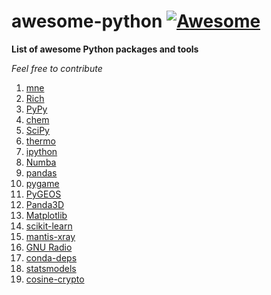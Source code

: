 # awesome-python [![Awesome](https://cdn.rawgit.com/sindresorhus/awesome/d7305f38d29fed78fa85652e3a63e154dd8e8829/media/badge.svg)](https://github.com/Mentors4EDU/awesome-python)
**List of awesome Python packages and tools**

*Feel free to contribute*

1. [mne](https://mne.tools/)
2. [Rich](https://pypi.org/project/rich/)
3. [PyPy](https://www.pypy.org/)
4. [chem](https://pypi.org/project/chem/)
5. [SciPy](https://scipy.org/)
6. [thermo](https://pypi.org/project/thermo/)
7. [ipython](https://pypi.org/project/ipython/)
8. [Numba](https://numba.pydata.org/)
9. [pandas](https://pypi.org/project/pandas/)
10. [pygame](https://github.com/pygame/pygame/releases/tag/2.0.0)
11. [PyGEOS](https://pygeos.readthedocs.io/)
12. [Panda3D](https://www.panda3d.org/)
13. [Matplotlib](https://matplotlib.org/)
14. [scikit-learn](https://scikit-learn.org/stable/)
15. [mantis-xray](https://spectromicroscopy.com/)
16. [GNU Radio](https://github.com/gnuradio/gnuradio)
17. [conda-deps](https://pypi.org/project/conda-deps/)
18. [statsmodels](https://pypi.org/project/statsmodels/)
19. [cosine-crypto](https://cosine-documentation.readthedocs.io/en/latest/)

